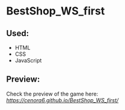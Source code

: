# BestShop_WS_first

## Used: 
- HTML
- CSS
- JavaScript

## Preview:
Check the preview of the game here: *https://cenora6.github.io/BestShop_WS_first/*
